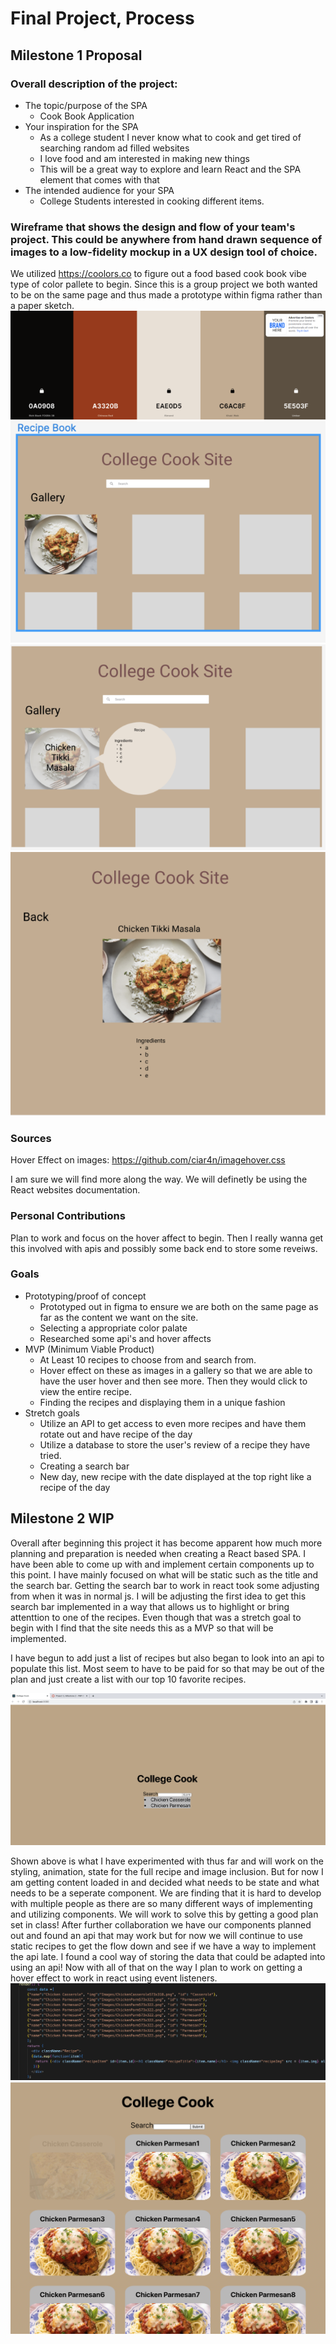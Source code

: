 # Final Project, Process
## Milestone 1 Proposal

### Overall description of the project:

* The topic/purpose of the SPA
    * Cook Book Application
* Your inspiration for the SPA
    * As a college student I never know what to cook and get tired of searching random ad filled websites
    * I love food and am interested in making new things
    * This will be a great way to explore and learn React and the SPA element that comes with that
* The intended audience for your SPA
    * College Students interested in cooking different items.

### Wireframe that shows the design and flow of your team's project. This could be anywhere from hand drawn sequence of images to a low-fidelity mockup in a UX design tool of choice.
We utilized https://coolors.co to figure out a food based cook book vibe type of color pallete to begin. Since this is a group project we both wanted to be on the same page and thus made a prototype within figma rather than a paper sketch. 
![Color](Color.png "Color")
![View1](pageOne.png "View1")
![View2](pageTwo.png "View2")
![View3](pageThree.png "View3")


### Sources
Hover Effect on images: https://github.com/ciar4n/imagehover.css

I am sure we will find more along the way. We will definetly be using the React websites documentation.

### Personal Contributions
Plan to work and focus on the hover affect to begin. Then I really wanna get this involved with apis and possibly some back end to store some reveiws.

### Goals
* Prototyping/proof of concept
  * Prototyped out in figma to ensure we are both on the same page as far as the content we want on the site.
  * Selecting a appropriate color palate 
  * Researched some api's and hover affects
* MVP (Minimum Viable Product)
  * At Least 10 recipes to choose from and search from.
  * Hover effect on these as images in a gallery so that we are able to have the user hover and then see more. Then they would click to view the entire recipe.
  * Finding the recipes and displaying them in a unique fashion
* Stretch goals
  * Utilize an API to get access to even more recipes and have them rotate out and have recipe of the day
  * Utilize a database to store the user's review of a recipe they have tried.
  * Creating a search bar
  * New day, new recipe with the date displayed at the top right like a recipe of the day



## Milestone 2 WIP
Overall after beginning this project it has become apparent how much more planning and preparation is needed when creating a React based SPA. I have been able to come up with and implement certain components up to this point. I have mainly focused on what will be static such as the title and the search bar. Getting the search bar to work in react took some adjusting from when it was in normal js. I will be adjusting the first idea to get this search bar implemented in a way that allows us to highlight or bring attenttion to one of the recipes. Even though that was a stretch goal to begin with I find that the site needs this as a MVP so that will be implemented.

I have begun to add just a list of recipes but also began to look into an api to populate this list. Most seem to have to be paid for so that may be out of the plan and just create a list with our top 10 favorite recipes.

![Draft](Draft.png "Draft")

Shown above is what I have experimented with thus far and will work on the styling, animation, state for the full recipe and image inclusion. But for now I am getting content loaded in and decided what needs to be state and what needs to be a seperate component. We are finding that it is hard to develop with multiple people as there are so many different ways of implementing and utilizing components. We will work to solve this by getting a good plan set in class! After further collaboration we have our components planned out and found an api that may work but for now we will continue to use static recipes to get the flow down and see if we have a way to implement the api late. I found a cool way of storing the data that could be adapted into using an api! Now with all of that on the way I plan to work on getting a hover effect to work in react using event listeners.
![Data](dataStorage.png "Data")
![Draft2](Draft2.png "Draft2")

